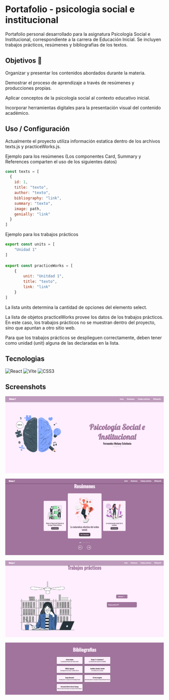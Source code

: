 # Portafolio - psicologia social e institucional
Portafolio personal desarrollado para la asignatura Psicología Social e Institucional, correspondiente a la carrera de Educación Inicial. Se incluyen trabajos prácticos, resúmenes y bibliografias de los textos.

## Objetivos 🎯
Organizar y presentar los contenidos abordados durante la materia.

Demostrar el proceso de aprendizaje a través de resúmenes y producciones propias.

Aplicar conceptos de la psicología social al contexto educativo inicial.

Incorporar herramientas digitales para la presentación visual del contenido académico.

## Uso / Configuración

Actualmente el proyecto utiliza información estatica dentro de los archivos texts.js y practiceWorks.js.

Ejemplo para los resúmenes (Los componentes Card, Summary y References comparten el uso de los siguientes datos)

```js
const texts = [
  {
    id: 1,
    title: "texto",
    author: "texto",
    bibliography: "link",
    summary: "texto",
    image: path,
    genially: "link"
  }
]
```

Ejemplo para los trabajos prácticos

```js
export const units = [
    "Unidad 1"
]

export const practiceWorks = [
    {
        unit: "Unitdad 1",
        title: "texto",
        link: "link"
    }
]
```
La lista units determina la cantidad de opciones del elemento select.

La lista de objetos practiceWorks provee los datos de los trabajos prácticos. En este caso, los trabajos prácticos no se muestran dentro del proyecto, sino que apuntan a otro sitio web.

Para que los trabajos prácticos se desplieguen correctamente, deben tener como unidad (unit) alguna de las declaradas en la lista.

## Tecnologias
 ![React](https://img.shields.io/badge/react-%2320232a.svg?style=for-the-badge&logo=react&logoColor=%2361DAFB)
![Vite](https://img.shields.io/badge/vite-%23646CFF.svg?style=for-the-badge&logo=vite&logoColor=white)
![CSS3](https://img.shields.io/badge/css3-%231572B6.svg?style=for-the-badge&logo=css3&logoColor=white)

## Screenshots

![image](./readme_static/hero_section.jpg)

![image](./readme_static/resumenes.jpg)

![image](./readme_static/tps.jpg)

![image](./readme_static/bibliografias.jpg)